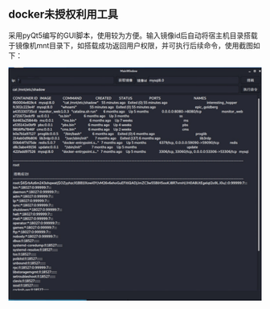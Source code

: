 ## docker未授权利用工具

采用pyQt5编写的GUI脚本，使用较为方便。输入镜像id后自动将宿主机目录搭载于镜像机mnt目录下，如搭载成功返回用户权限，并可执行后续命令，使用截图如下：

![1.jpg](/docker/images/1.png)
